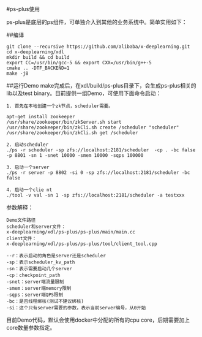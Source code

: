 #ps-plus使用

ps-plus是底层的ps组件，可单独介入到其他的业务系统中。简单实用如下：

##编译

```
git clone --recursive https://github.com/alibaba/x-deeplearning.git
cd x-deeplearning/xdl
mkdir build && cd build
export CC=/usr/bin/gcc-5 && export CXX=/usr/bin/g++-5
cmake .. -DTF_BACKEND=1
make -j8 
```

##运行Demo
make完成后，在xdl/build/ps-plus目录下，会生成ps-plus相关的lib以及test binary。目前提供一组Demo，可使用下面命令启动：

```
1. 首先在本地创建一个zk节点，scheduler需要。

apt-get install zookeeper
/usr/share/zookeeper/bin/zkServer.sh start
/usr/share/zookeeper/bin/zkCli.sh create /scheduler "scheduler"
/usr/share/zookeeper/bin/zkCli.sh get /scheduler 
```

```
2. 启动scheduler
./ps -r scheduler -sp zfs://localhost:2181/scheduler  -cp . -bc false -p 8801 -sn 1 -snet 10000 -smem 10000 -sqps 100000 
```

```
3. 启动一个server
./ps -r server -p 8802 -si 0 -sp zfs://localhost:2181/scheduler -bc false
```

```
4. 启动一个clie	nt
./tool -v val -sn 1 -sp zfs://localhost:2181/scheduler -a testxxx
```

参数解释：

```
Demo文件路径
scheduler和server文件：
x-deeplearning/xdl/ps-plus/ps-plus/main/main.cc
client文件：
x-deeplearning/xdl/ps-plus/ps-plus/tool/client_tool.cpp

--r：表示启动的角色是server还是scheduler
-sp：表示scheduler_kv_path
-sn：表示需要启动几个server
-cp：checkpoint_path
-snet：server端流量限制
-smem：server端memory限制
-sqps：server端QPS限制
-bc：是否线程绑核(测试不建议绑核)
-si：这个只有server需要的参数，表示当前server编号，从0开始
```

目前Demo代码，默认会使用docker中分配的所有的cpu core，后期需要加上core数量参数指定。

